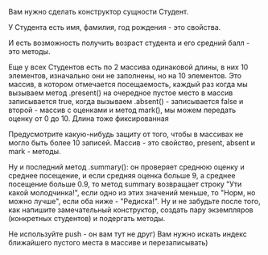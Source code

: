Вам нужно сделать конструктор сущности Студент.

У Студента есть имя, фамилия, год рождения - это свойства.

И есть возможность получить возраст студента и его средний балл - это методы.

Еще у всех Студентов есть по 2 массива одинаковой длины, в них 10 элементов, изначально они не заполнены, но на 10 элементов. Это массив, в котором отмечается посещаемость, каждый раз когда мы вызываем метод .present() на очередное пустое место в массив записывается true, когда вызываем .absent() - записывается false и второй - массив с оценками и метод mark(), мы можем передать оценку от 0 до 10. Длина тоже фиксированная

Предусмотрите какую-нибудь защиту от того, чтобы в массивах не могло быть более 10 записей. Массив - это свойство, present, absent и mark - методы.



Ну и последний метод .summary(): он проверяет среднюю оценку и среднее посещение, и если средняя оценка больше 9, а среднее посещение больше 0.9, то метод summary возвращает строку "Ути какой молодчинка!", если одно из этих значений меньше, то "Норм, но можно лучше", если оба ниже - "Редиска!". Ну и не забудьте после того, как напишите замечательный конструктор, создать пару экземпляров (конкретных студентов) и подергать методы.



Не используйте push - он вам тут не друг) Вам нужно искать индекс ближайшего пустого места в массиве и перезаписывать)